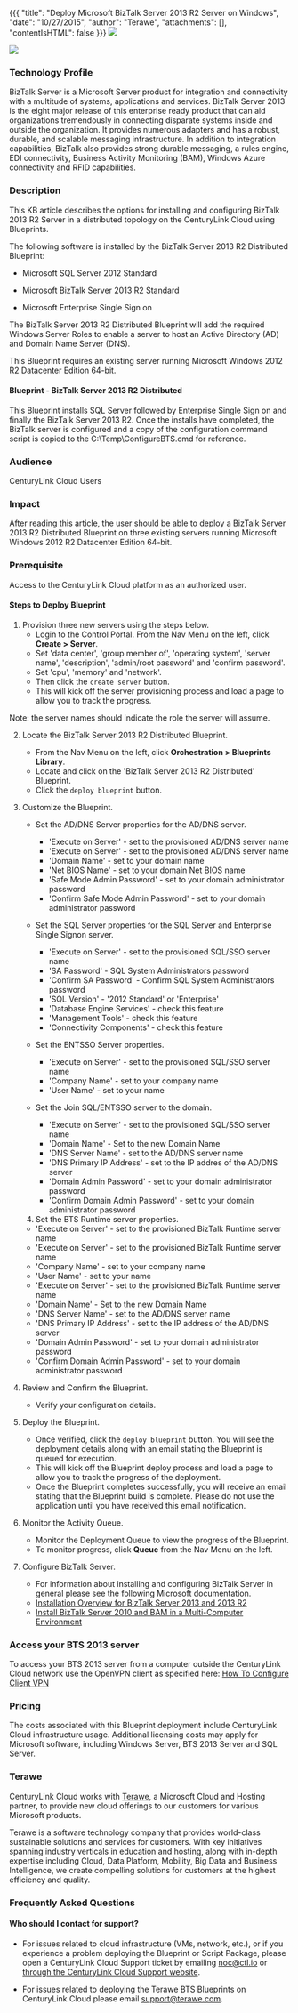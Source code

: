 
{{{
  "title": "Deploy Microsoft BizTalk Server 2013 R2 Server on Windows",
  "date": "10/27/2015",
  "author": "Terawe",
  "attachments": [],
  "contentIsHTML": false
}}}
![](../../images/microsoft.png)

![](../../images/terawe.png)
### Technology Profile
BizTalk Server is a Microsoft Server product for integration and connectivity with a multitude of systems, applications and services. BizTalk Server 2013 is the eight major  release of this enterprise ready product that can aid organizations tremendously in connecting disparate systems inside and outside the organization. It provides numerous adapters and has a robust, durable, and scalable messaging infrastructure. In addition to integration capabilities, BizTalk also provides strong durable messaging, a rules engine, EDI connectivity, Business Activity Monitoring (BAM), Windows Azure connectivity and RFID capabilities.

### Description
This KB article describes the options for installing and configuring BizTalk 2013 R2 Server in a distributed topology on the CenturyLink Cloud using Blueprints.

The following software is installed by the BizTalk Server 2013 R2 Distributed Blueprint:

* Microsoft SQL Server 2012 Standard

* Microsoft BizTalk Server 2013 R2 Standard

* Microsoft Enterprise Single Sign on

The BizTalk Server 2013 R2 Distributed Blueprint will add the required Windows Server Roles to enable a server to host an Active Directory (AD) and Domain Name Server (DNS).

This Blueprint requires an existing server running Microsoft Windows 2012 R2 Datacenter Edition 64-bit.

#### Blueprint - BizTalk Server 2013 R2 Distributed
This Blueprint installs SQL Server followed by Enterprise Single Sign on and finally the BizTalk Server 2013 R2. Once the installs have completed, the BizTalk server is configured and a copy of the configuration command script is copied to the C:\Temp\ConfigureBTS.cmd for reference.

### Audience
CenturyLink Cloud Users

### Impact
After reading this article, the user should be able to deploy a BizTalk Server 2013 R2 Distributed Blueprint on three existing servers running Microsoft Windows 2012 R2 Datacenter Edition 64-bit.

### Prerequisite
Access to the CenturyLink Cloud platform as an authorized user.

#### Steps to Deploy Blueprint
1. Provision three new servers using the steps below.
   * Login to the Control Portal. From the Nav Menu on the left, click **Create > Server**.
   * Set 'data center', 'group member of', 'operating system', 'server name', 'description', 'admin/root password' and 'confirm password'.
   * Set 'cpu', 'memory' and 'network'.
   * Then click the `create server` button.
   * This will kick off the server provisioning process and load a page to allow you to track the progress.

Note: the server names should indicate the role the server will assume.

2. Locate the BizTalk Server 2013 R2 Distributed Blueprint.
   * From the Nav Menu on the left, click **Orchestration > Blueprints Library**.
   * Locate and click on the 'BizTalk Server 2013 R2 Distributed' Blueprint.
   * Click the `deploy blueprint` button.

3. Customize the Blueprint.
   * Set the AD/DNS Server properties for the AD/DNS server.
      * 'Execute on Server' - set to the provisioned AD/DNS server name
      * 'Execute on Server' - set to the provisioned AD/DNS server name
      * 'Domain Name'  - set to your domain name
      * 'Net BIOS Name' - set to your domain Net BIOS name
      * 'Safe Mode Admin Password' - set to your domain administrator password
      * 'Confirm Safe Mode Admin Password' - set to your domain administrator password

   * Set the SQL Server properties for the SQL Server and Enterprise Single Signon server.
      * 'Execute on Server' - set to the provisioned SQL/SSO server name
      * 'SA Password' - SQL System Administrators password
      * 'Confirm SA Password' - Confirm SQL System Administrators password
      * 'SQL Version' - '2012 Standard' or 'Enterprise'
      * 'Database Engine Services' - check this feature
      * 'Management Tools' - check this feature
      * 'Connectivity Components' - check this feature

   * Set the ENTSSO Server properties.
      * 'Execute on Server' - set to the provisioned SQL/SSO server name
      * 'Company Name' - set to your company name
      * 'User Name' - set to your name

   * Set the Join SQL/ENTSSO server to the domain.
      * 'Execute on Server' - set to the provisioned SQL/SSO server name
      * 'Domain Name' - Set to the new Domain Name
      * 'DNS Server Name' - set to the AD/DNS server name
      * 'DNS Primary IP Address' - set to the IP addres of the AD/DNS server
      * 'Domain Admin Password' - set to your domain administrator password
      * 'Confirm Domain Admin Password' - set to your domain administrator password

	4. Set the BTS Runtime server properties.
     * 'Execute on Server' - set to the provisioned BizTalk Runtime server name
     * 'Execute on Server' - set to the provisioned BizTalk Runtime server name
     * 'Company Name' - set to your company name
     * 'User Name' - set to your name
     * 'Execute on Server' - set to the provisioned BizTalk Runtime server name
     * 'Domain Name' - Set to the new Domain Name
     * 'DNS Server Name' - set to the AD/DNS server name
     * 'DNS Primary IP Address' - set to the IP address of the AD/DNS server
     * 'Domain Admin Password' - set to your domain administrator password
     * 'Confirm Domain Admin Password' - set to your domain administrator password

5. Review and Confirm the Blueprint.
   * Verify your configuration details.

6. Deploy the Blueprint.
   * Once verified, click the `deploy blueprint` button. You will see the deployment details along with an email stating the Blueprint is queued for execution.
   * This will kick off the Blueprint deploy process and load a page to allow you to track the progress of the deployment.
   * Once the Blueprint completes successfully, you will receive an email stating that the Blueprint build is complete. Please do not use the application until you have received this email notification.

7. Monitor the Activity Queue.
   * Monitor the Deployment Queue to view the progress of the Blueprint.
   * To monitor progress, click **Queue** from the Nav Menu on the left.

8. Configure BizTalk Server.
   * For information about installing and configuring BizTalk Server in general please see the following Microsoft documentation.
   * [Installation Overview for BizTalk Server 2013 and 2013 R2](https://msdn.microsoft.com/en-us/library/jj248688.aspx)
   * [Install BizTalk Server 2010 and BAM in a Multi-Computer Environment](http://social.technet.microsoft.com/wiki/contents/articles/1837.install-biztalk-server-2010-and-bam-in-a-multi-computer-environment.aspx)

### Access your BTS 2013 server
To access your BTS 2013 server from a computer outside the CenturyLink Cloud network use the OpenVPN client as specified here: [How To Configure Client VPN](https://www.ctl.io/knowledge-base/network/how-to-configure-client-vpn/)

### Pricing
The costs associated with this Blueprint deployment include CenturyLink Cloud infrastructure usage. Additional licensing costs may apply for Microsoft software, including Windows Server, BTS 2013 Server and SQL Server.

### Terawe
CenturyLink Cloud works with [Terawe](http://terawe.com), a Microsoft Cloud and Hosting partner, to provide new  cloud offerings to our customers for various Microsoft products.

Terawe is a software technology company that provides world-class sustainable solutions and services for customers. With key initiatives spanning industry verticals in education and hosting, along with in-depth expertise including Cloud, Data Platform, Mobility, Big Data and Business Intelligence, we create compelling solutions for customers at the highest efficiency and quality.

### Frequently Asked Questions

#### Who should I contact for support?
* For issues related to cloud infrastructure (VMs, network, etc.), or if you experience a problem deploying the Blueprint or Script Package, please open a CenturyLink Cloud Support ticket by emailing [noc@ctl.io](mailto:noc@ctl.io) or [through the CenturyLink Cloud Support website](https://t3n.zendesk.com/tickets/new).

* For issues related to deploying the Terawe BTS Blueprints on CenturyLink Cloud please email
[support@terawe.com](mailto:support@terawe.com).
